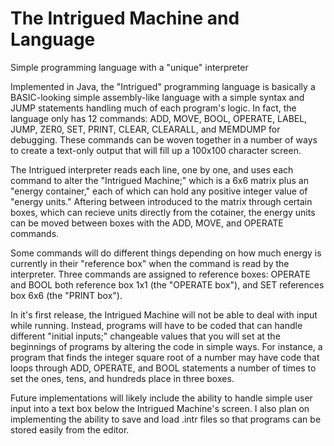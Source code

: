 # The Intrigued Machine and Language
Simple programming language with a "unique" interpreter

Implemented in Java, the "Intrigued" programming language is basically a BASIC-looking simple assembly-like language with a simple syntax and JUMP statements handling much of each program's logic. In fact, the language only has 12 commands: ADD, MOVE, BOOL, OPERATE, LABEL, JUMP, ZER0, SET, PRINT, CLEAR, CLEARALL, and MEMDUMP for debugging. These commands can be woven together in a number of ways to create a text-only output that will fill up a 100x100 character screen.

The Intrigued interpreter reads each line, one by one, and uses each command to alter the "Intrigued Machine;" which is a 6x6 matrix plus an "energy container," each of which can hold any positive integer value of "energy units." Aftering between introduced to the matrix through certain boxes, which can recieve units directly from the cotainer, the energy units can be moved between boxes with the ADD, MOVE, and OPERATE commands.  

Some commands will do different things depending on how much energy is currently in their "reference box" when the command is read by the interpreter. Three commands are assigned to reference boxes: OPERATE and BOOL both reference box 1x1 (the "OPERATE box"), and SET references box 6x6 (the "PRINT box"). 

In it's first release, the Intrigued Machine will not be able to deal with input while running. Instead, programs will have to be coded that can handle different "initial inputs;" changeable values that you will set at the beginnings of programs by altering the code in simple ways. For instance, a program that finds the integer square root of a number may have code that loops through ADD, OPERATE, and BOOL statements a number of times to set the ones, tens, and hundreds place in three boxes.  

Future implementations will likely include the ability to handle simple user input into a text box below the Intrigued Machine's screen. I also plan on implementing the ability to save and load .intr files so that programs can be stored easily from the editor.
